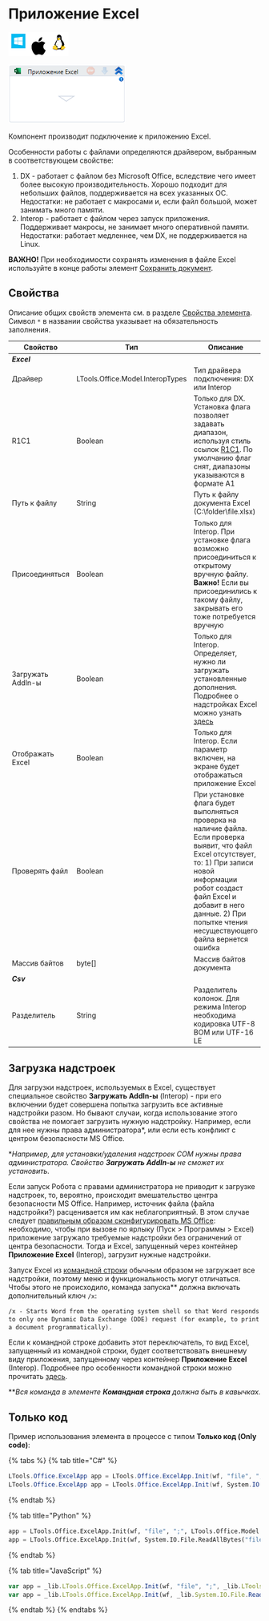 # Приложение Excel

![](<../../../.gitbook/assets/image (100) (1) (1) (1) (1) (1) (1) (1) (1).png>)

![](<../../../.gitbook/assets/image (412).png>)

Компонент производит подключение к приложению Excel.

Особенности работы с файлами определяются драйвером, выбранным в соответствующем свойстве:

1. DX - работает с файлом без Microsoft Office, вследствие чего имеет более высокую производительность. Хорошо подходит для небольших файлов, поддерживается на всех указанных ОС. Недостатки: не работает с макросами и, если файл большой, может занимать много памяти.
2. Interop - работает с файлом через запуск приложения. Поддерживает макросы, не занимает много оперативной памяти. Недостатки: работает медленнее, чем DX, не поддерживается на Linux.

**ВАЖНО!** При необходимости сохранять изменения в файле Excel используйте в конце работы элемент [Сохранить документ](https://docs.primo-rpa.ru/primo-rpa/g_elements/osnovnye-elementy/prilozhenie-excel/el_excel_save).

## Свойства
Описание общих свойств элемента см. в разделе [Свойства элемента](https://docs.primo-rpa.ru/primo-rpa/primo-studio/process/elements#svoistva-elementa).\
Символ `*` в названии свойства указывает на обязательность заполнения.

| Свойство         | Тип                               | Описание                                                                                |
| ---------------- | --------------------------------- | --------------------------------------------------------------------------------------- |
| ***Excel***      |          |       |
| Драйвер          | LTools.Office.Model.InteropTypes  | Тип драйвера подключения: DX или Interop                                                |
| R1C1             | Boolean                           | Только для DX. Установка флага позволяет задавать диапазон, используя стиль ссылок [R1C1](https://learn.microsoft.com/ru-ru/office/troubleshoot/excel/numeric-columns-and-rows#a1-reference-style-vs-r1c1-reference-style). По умолчанию флаг снят, диапазоны указываются в формате A1 |
| Путь к файлу     | String                            | Путь к файлу документа Excel (C:\folder\file.xlsx)          |
| Присоединяться   | Boolean                           | Только для Interop. При установке флага возможно присоединиться к открытому вручную файлу. **Важно!** Если вы присоединились к такому файлу, закрывать его тоже потребуется вручную |
| Загружать AddIn-ы | Boolean                          | Только для Interop. Определяет, нужно ли загружать установленные дополнения. Подробнее о надстройках Excel можно узнать [здесь](https://learn.microsoft.com/ru-ru/office/dev/add-ins/excel/excel-add-ins-overview) |
| Отображать Excel | Boolean                           | Только для Interop. Если параметр включен, на экране будет отображаться приложение Excel |
| Проверять файл   | Boolean                           | При установке флага будет выполняться проверка на наличие файла. Если проверка выявит, что файл Excel отсутствует, то: 1) При записи новой информации робот создаст файл Excel и добавит в него данные. 2) При попытке чтения несуществующего файла вернется ошибка |
| Массив байтов    | byte\[]                           | Массив байтов документа                                     |
| ***Csv***  |   |   |
| Разделитель      | String                            | Разделитель колонок. Для режима Interop необходима кодировка UTF-8 BOM или UTF-16 LE |


## Загрузка надстроек
Для загрузки надстроек, используемых в Excel, существует специальное свойство **Загружать AddIn-ы** (Interop) - при его включении будет совершена попытка загрузить все активные надстройки разом. Но бывают случаи, когда использование этого свойства не помогает загрузить нужную надстройку. Например, если для нее нужны права администратора\*, или если есть конфликт с центром безопасности MS Office. 

\**Например, для установки/удаления надстроек COM нужны права администратора. Свойство **Загружать AddIn-ы** не сможет их установить.* 

Если запуск Робота с правами администратора не приводит к загрузке надстроек, то, вероятно, происходит вмешательство центра безопасности MS Office. Например, источник файла (файла надстройки?) расценивается им как неблагоприятный. В этом случае следует [правильным образом сконфигурировать MS Office](https://support.microsoft.com/ru-ru/office/%D0%B2%D0%BA%D0%BB%D1%8E%D1%87%D0%B5%D0%BD%D0%B8%D0%B5-%D0%B8-%D0%BE%D1%82%D0%BA%D0%BB%D1%8E%D1%87%D0%B5%D0%BD%D0%B8%D0%B5-%D0%BF%D0%B0%D1%80%D0%B0%D0%BC%D0%B5%D1%82%D1%80%D0%BE%D0%B2-%D1%8D%D0%BB%D0%B5%D0%BC%D0%B5%D0%BD%D1%82%D0%BE%D0%B2-activex-%D0%B2-%D1%84%D0%B0%D0%B9%D0%BB%D0%B0%D1%85-office-f1303e08-a3f8-41c5-a17e-b0b8898743ed#:~:text=%D0%9E%D1%82%D0%BA%D1%80%D0%BE%D0%B9%D1%82%D0%B5%20%D0%B2%D0%BA%D0%BB%D0%B0%D0%B4%D0%BA%D1%83%20%D0%A4%D0%B0%D0%B9%D0%BB.%2c%D0%A4%D0%B0%D0%B9%D0%BB%20%D1%81%D1%82%D0%B0%D0%BD%D0%B5%D1%82%20%D0%BD%D0%B0%D0%B4%D0%B5%D0%B6%D0%BD%D1%8B%D0%BC%20%D0%B4%D0%BE%D0%BA%D1%83%D0%BC%D0%B5%D0%BD%D1%82%D0%BE%D0%BC): необходимо, чтобы при вызове по ярлыку (Пуск > Программы > Excel) приложение загружало требуемые надстройки без ограничений от центра безопасности. Тогда и Еxcel, запущенный через контейнер **Приложение Excel** (Interop), загрузит нужные надстройки.

Запуск Excel из [командной строки](https://docs.primo-rpa.ru/primo-rpa/g_elements/el_basic/els_prog/el_prog_cmd) обычным образом не загружает все надстройки, поэтому меню и функциональность могут отличаться. Чтобы этого не происходило, команда запуска** должна включать дополнительный ключ `/x`:

```
/x - Starts Word from the operating system shell so that Word responds to only one Dynamic Data Exchange (DDE) request (for example, to print a document programmatically).
```
Если к командной строке добавить этот переключатель, то вид Еxcel, запущенный из командной строки, будет соответствовать внешнему виду приложения, запущенному через контейнер **Приложение Excel** (Interop).
Подробнее про особенности командной строки можно прочитать [здесь](https://support.microsoft.com/en-us/office/command-line-switches-for-microsoft-office-products-079164cd-4ef5-4178-b235-441737deb3a6).

\*\**Вся команда в элементе **Командная строка** должна быть в кавычках.*

## Только код
Пример использования элемента в процессе с типом **Только код (Only code)**:

{% tabs %}
{% tab title="C#" %}
```csharp
LTools.Office.ExcelApp app = LTools.Office.ExcelApp.Init(wf, "file", ";", LTools.Office.Model.InteropTypes.DX);
LTools.Office.ExcelApp app = LTools.Office.ExcelApp.Init(wf, System.IO.File.ReadAllBytes("file"), ";", LTools.Office.Model.InteropTypes.DX);
```
{% endtab %}

{% tab title="Python" %}
```python
app = LTools.Office.ExcelApp.Init(wf, "file", ";", LTools.Office.Model.InteropTypes.DX)
app = LTools.Office.ExcelApp.Init(wf, System.IO.File.ReadAllBytes("file"), ";", LTools.Office.Model.InteropTypes.DX)
```
{% endtab %}

{% tab title="JavaScript" %}
```javascript
var app = _lib.LTools.Office.ExcelApp.Init(wf, "file", ";", _lib.LTools.Office.Model.InteropTypes.DX);
var app = _lib.LTools.Office.ExcelApp.Init(wf, _lib.System.IO.File.ReadAllBytes("file"), ";", _lib.LTools.Office.Model.InteropTypes.DX);
```
{% endtab %}
{% endtabs %}
